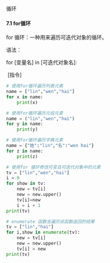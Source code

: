循环



#### 7.1 for循环

for 循环：一种用来遍历可迭代对象的循环。

语法：

for [变量名] in [可迭代对象名]: 

​		[指令]

```python
# 使用for循环遍历列表元素
name = ["lin","wen","hai"]
for x in name:
    print(x)

# 使用for循环遍历元组元素
name = ("lin","wen","hai")
for y in name:
    print(y)

# 使用for循环遍历字典元素
name = {"姓":"lin","名":"wen hai"}
for z in name:
    print(z)
```

```python
# 使用for 循环修改可变且可迭代对象中的元素
tv = ["lin","wen","hai"]
i = 0
for show in tv:
    new = tv[i]
    new = new.upper()
    tv[i]=new
    i = i + 1
print(tv)
```

```python
# enumerate 函数去遍历该函数返回的结果
tv = ["lin","hai"]
for i,show in enumerate(tv):
    new = tv[i]
    new = new.upper()
    tv[i] = new
print(tv)
```

